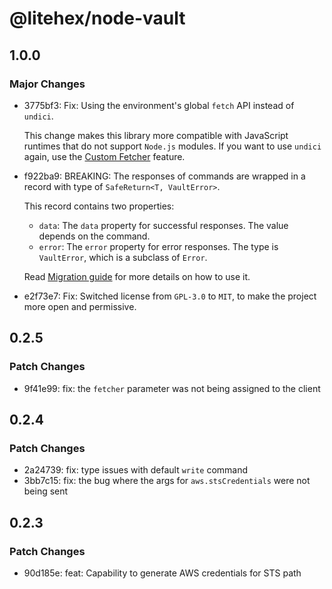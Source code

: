# @litehex/node-vault

## 1.0.0

### Major Changes

- 3775bf3: Fix: Using the environment's global `fetch` API instead of `undici`.

  This change makes this library more compatible with JavaScript runtimes that do not support `Node.js` modules. If you want to use `undici` again, use the [Custom Fetcher](https://github.com/shahradelahi/node-vault/wiki/Usage#custom-fetcher) feature.

- f922ba9: BREAKING: The responses of commands are wrapped in a record with type of `SafeReturn<T, VaultError>`.

  This record contains two properties:

  - `data`: The `data` property for successful responses. The value depends on the command.
  - `error`: The `error` property for error responses. The type is `VaultError`, which is a subclass of `Error`.

  Read [Migration guide](https://github.com/shahradelahi/node-vault/wiki/Migration) for more details on how to use it.

- e2f73e7: Fix: Switched license from `GPL-3.0` to `MIT`, to make the project more open and permissive.

## 0.2.5

### Patch Changes

- 9f41e99: fix: the `fetcher` parameter was not being assigned to the client

## 0.2.4

### Patch Changes

- 2a24739: fix: type issues with default `write` command
- 3bb7c15: fix: the bug where the args for `aws.stsCredentials` were not being sent

## 0.2.3

### Patch Changes

- 90d185e: feat: Capability to generate AWS credentials for STS path

